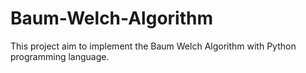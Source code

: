 # Baum-Welch-Algorithm
This project aim to implement the Baum Welch Algorithm with Python programming language.
